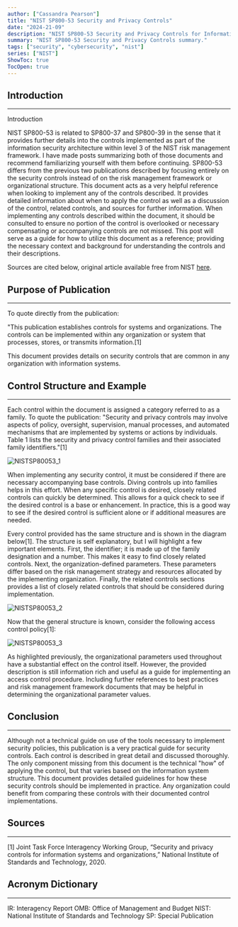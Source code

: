 ```yaml
---
author: ["Cassandra Pearson"]
title: "NIST SP800-53 Security and Privacy Controls"
date: "2024-21-09"
description: "NIST SP800-53 Security and Privacy Controls for Information Systems and Organizations"
summary: "NIST SP800-53 Security and Privacy Controls summary."
tags: ["security", "cybersecurity", "nist"]
series: ["NIST"]
ShowToc: true
TocOpen: true
---
```


## **Introduction**

---

Introduction

NIST SP800-53 is  related to SP800-37 and SP800-39 in the sense that it provides further  details into the controls implemented as part of the information  security architecture within level 3 of the NIST risk management  framework. I have made posts summarizing both of those documents and  recommend familiarizing yourself with them before continuing. SP800-53  differs from the previous two publications described by focusing  entirely on the security controls instead of on the risk management  framework or organizational structure. This document acts as a very  helpful reference when looking to implement any of the controls  described. It provides detailed information about when to apply the  control as well as a discussion of the control, related controls, and  sources for further information. When implementing any controls  described within the document, it should be consulted to ensure no  portion of the control is overlooked or necessary compensating or  accompanying controls are not missed. This post will serve as a guide  for how to utilize this document as a reference; providing the necessary  context and background for understanding the controls and their  descriptions.

Sources are cited below, original article available free from NIST [here](https://nvlpubs.nist.gov/nistpubs/SpecialPublications/NIST.SP.800-53r5.pdf).

## **Purpose of Publication**

---

To quote directly from the publication:

"This  publication establishes controls for systems and organizations. The  controls can be implemented within any organization or system that  processes, stores, or transmits information.[1]

This document provides details on security controls that are common in any organization with information systems.

## **Control Structure and Example**

---

Each  control within the document is assigned a category referred to as a  family. To quote the publication: "Security and privacy controls may  involve aspects of policy, oversight, supervision, manual processes, and  automated mechanisms that are implemented by systems or actions by  individuals. Table 1 lists the security and privacy control families and  their associated family identifiers."[1]

![NISTSP80053_1](/images/NIST80053_table1.png "NIST SP800-53 Table 1")

When implementing any security control, it must be considered if  there are necessary accompanying base controls. Diving controls up into  families helps in this effort. When any specific control is desired,  closely related controls can quickly be determined. This allows for a  quick check to see if the desired control is a base or enhancement. In  practice, this is a good way to see if the desired control is sufficient  alone or if additional measures are needed. 

Every control provided has the same structure and is shown in the diagram below[1].  The structure is self explanatory, but I will highlight a few important  elements. First, the identifier; it is made up of the family  designation and a number. This makes it easy to find closely related  controls. Next, the organization-defined parameters. These parameters  differ based on the risk management strategy and resources allocated by  the implementing organization. Finally, the related controls sections  provides a list of closely related controls that should be considered  during implementation.

![NISTSP80053_2](/images/NIST80053_example1.bmp "NIST SP800-53 Example 1")

Now that the general structure is known, consider the following access control policy[1]:

![NISTSP80053_3](/images/NIST80053_example2.bmp "NIST SP800-53 Example 2")

As highlighted previously, the organizational parameters used  throughout have a substantial effect on the control itself. However, the  provided description is still information rich and useful as a guide  for implementing an access control procedure. Including further  references to best practices and risk management framework documents  that may be helpful in determining the organizational parameter values. 

## **Conclusion**

---

Although not a technical guide on use of the tools necessary to implement security policies, this publication is a very practical guide for  security controls. Each control is described in great detail and  discussed thoroughly. The only component missing from this document is  the technical "how" of applying the control, but that varies based on  the information system structure. This document provides detailed  guidelines for how these security controls should be implemented in  practice. Any organization could benefit from comparing these controls  with their documented control implementations. 

## **Sources**

---

[1]  Joint  Task Force Interagency Working Group, “Security and privacy  controls  for information systems and organizations,” National Institute  of  Standards and Technology, 2020.

## **Acronym Dictionary**

---

IR: Interagency Report
OMB: Office of Management and Budget
NIST: National Institute of Standards and Technology
SP: Special Publication